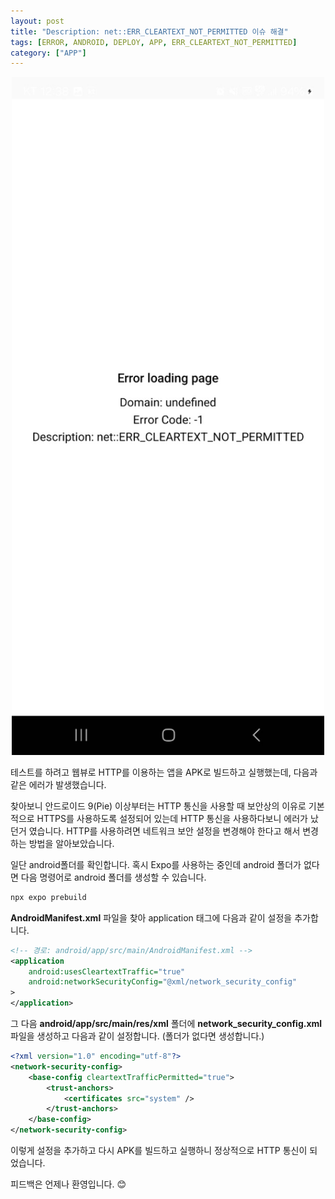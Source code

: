 ```yaml
---
layout: post
title: "Description: net::ERR_CLEARTEXT_NOT_PERMITTED 이슈 해결"
tags: [ERROR, ANDROID, DEPLOY, APP, ERR_CLEARTEXT_NOT_PERMITTED]
category: ["APP"]
---
```


<center>
<img src="../../assets/img/app/ERR_CLEARTEXT_NOT_PERMITTED.jpeg" alt="ERR_CLEARTEXT_NOT_PERMITTED" style="width: 500px" />
</center>

테스트를 하려고 웹뷰로 HTTP를 이용하는 앱을 APK로 빌드하고 실행했는데, 다음과 같은 에러가 발생했습니다.

찾아보니 안드로이드 9(Pie) 이상부터는 HTTP 통신을 사용할 때 보안상의 이유로 기본적으로 HTTPS를 사용하도록 설정되어 있는데 HTTP 통신을 사용하다보니 에러가 났던거 였습니다. HTTP를 사용하려면 네트워크 보안 설정을 변경해야 한다고 해서 변경하는 방법을 알아보았습니다.

일단 android폴더를 확인합니다. 혹시 Expo를 사용하는 중인데 android 폴더가 없다면 다음 명령어로 android 폴더를 생성할 수 있습니다.

```bash
npx expo prebuild
```

**AndroidManifest.xml** 파일을 찾아 application 태그에 다음과 같이 설정을 추가합니다.

```xml
<!-- 경로: android/app/src/main/AndroidManifest.xml -->
<application
    android:usesCleartextTraffic="true"
    android:networkSecurityConfig="@xml/network_security_config"
>
</application>
```

그 다음 **android/app/src/main/res/xml** 폴더에 **network_security_config.xml** 파일을 생성하고 다음과 같이 설정합니다. (폴더가 없다면 생성합니다.)

```xml
<?xml version="1.0" encoding="utf-8"?>
<network-security-config>
    <base-config cleartextTrafficPermitted="true">
        <trust-anchors>
            <certificates src="system" />
        </trust-anchors>
    </base-config>
</network-security-config>
```

이렇게 설정을 추가하고 다시 APK를 빌드하고 실행하니 정상적으로 HTTP 통신이 되었습니다.

피드백은 언제나 환영입니다. 😊
